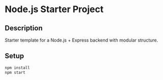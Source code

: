 # Node.js Starter Project

## Description
Starter template for a Node.js + Express backend with modular structure.

## Setup
```bash
npm install
npm start
```


